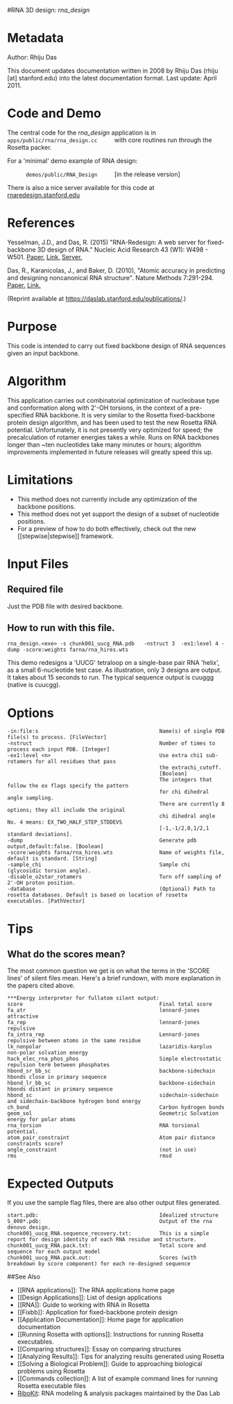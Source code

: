 #RNA 3D design: *rna\_design*

Metadata
========

Author: Rhiju Das

This document updates documentation written in 2008 by Rhiju Das (rhiju [at] stanford.edu) into the latest documentation format. Last update: April 2011.

Code and Demo
=============

The central code for the *rna\_design* application is in `       apps/public/rna/rna_design.cc      ` with core routines run through the Rosetta packer.

For a 'minimal' demo example of RNA design:

`       demos/public/RNA_Design      ` [in the release version]

There is also a nice server available for this code at [rnaredesign.stanford.edu](http://rnaredesign.stanford.edu)

References
==========

 Yesselman, J.D., and Das, R. (2015) "RNA-Redesign: A web server for fixed-backbone 3D design of RNA." Nucleic Acid Research 43 (W1): W498 - W501. [Paper.](https://daslab.stanford.edu/site_data/pub_pdf/2015_Yesselman_NAR.pdf) [Link.](http://nar.oxfordjournals.org/content/43/W1/W498) [Server.](http://rnaredesign.stanford.edu)

Das, R., Karanicolas, J., and Baker, D. (2010), "Atomic accuracy in predicting and designing noncanonical RNA structure". Nature Methods 7:291-294. [Paper.](http://www.stanford.edu/~rhiju/DasKaranicolasBaker2010ALL.pdf) [Link.](http://www.nature.com/nmeth/journal/v7/n4/abs/nmeth.1433.html)

(Reprint available at <https://daslab.stanford.edu/publications/>.)

Purpose
===========================================

This code is intended to carry out fixed backbone design of RNA sequences given an input backbone.

Algorithm
=========

This application carries out combinatorial optimization of nucleobase type and conformation along with 2'-OH torsions, in the context of a pre-specified RNA backbone. It is very similar to the Rosetta fixed-backbone protein design algorithm, and has been used to test the new Rosetta RNA potential. Unfortunately, it is not presently very optimized for speed; the precalculation of rotamer energies takes a while. Runs on RNA backbones longer than \~ten nucleotides take many minutes or hours; algorithm improvements implemented in future releases will greatly speed this up.

Limitations
===========

-   This method does not currently include any optimization of the backbone positions.
-   This method does not yet support the design of a subset of nucleotide positions.
-   For a preview of how to do both effectively, check out the new [[stepwise|stepwise]] framework.

Input Files
===========

Required file
-------------

Just the PDB file with desired backbone.

How to run with this file.
---------------------------

```
rna_design.<exe> -s chunk001_uucg_RNA.pdb   -nstruct 3  -ex1:level 4 -dump -score:weights farna/rna_hires.wts
```

This demo redesigns a 'UUCG' tetraloop on a single-base pair RNA 'helix', as a small 6-nucleotide test case. As illustration, only 3 designs are output. It takes about 15 seconds to run. The typical sequence output is cuuggg (native is cuucgg).

Options
=======

```
-in:file:s                                       Name(s) of single PDB file(s) to process. [FileVector]
-nstruct                                         Number of times to process each input PDB. [Integer]
-ex1:level <n>                                   Use extra chi1 sub-rotamers for all residues that pass
                                                 the extrachi_cutoff.
                                                 [Boolean]
                                                 The integers that follow the ex flags specify the pattern
                                                 for chi dihedral angle sampling.
                                                 There are currently 8 options; they all include the original
                                                 chi dihedral angle No. 4 means: EX_TWO_HALF_STEP_STDDEVS
                                                 [-1,-1/2,0,1/2,1 standard deviations].
-dump                                            Generate pdb output,default:false. [Boolean]
-score:weights farna/rna_hires.wts               Name of weights file, default is standard. [String]
-sample_chi                                      Sample chi (glycosidic torsion angle).
-disable_o2star_rotamers                         Turn off sampling of 2'-OH proton position.
-database                                        (Optional) Path to rosetta databases. Default is based on location of rosetta executables. [PathVector]
```

Tips
====

What do the scores mean?
------------------------

The most common question we get is on what the terms in the 'SCORE lines' of silent files mean. Here's a brief rundown, with more explanation in the papers cited above.

```
***Energy interpreter for fullatom silent output:
score                                            Final total score
fa_atr                                           lennard-jones attractive
fa_rep                                           lennard-jones repulsive
fa_intra_rep                                     Lennard-jones repulsive between atoms in the same residue
lk_nonpolar                                      lazaridis-karplus non-polar solvation energy
hack_elec_rna_phos_phos                          Simple electrostatic repulsion term between phosphates
hbond_sr_bb_sc                                   backbone-sidechain hbonds close in primary sequence
hbond_lr_bb_sc                                   backbone-sidechain hbonds distant in primary sequence
hbond_sc                                         sidechain-sidechain and sidechain-backbone hydrogen bond energy
ch_bond                                          Carbon hydrogen bonds
geom_sol                                         Geometric Solvation energy for polar atoms
rna_torsion                                      RNA torsional potential.
atom_pair_constraint                             Atom pair distance constraints score?
angle_constraint                                 (not in use)
rms                                              rmsd
```

Expected Outputs
================

If you use the sample flag files, there are also other output files generated.

```
start.pdb:                                       Idealized structure
S_000*.pdb:                                      Output of the rna denovo design.
chunk001_uucg_RNA.sequence_recovery.txt:         This is a simple report for design identity of each RNA residue and structure.
chunk001_uucg_RNA.pack.txt:                      Total score and sequence for each output model
chunk001_uucg_RNA.pack.out:                      Scores (with breakdown by score component) for each re-designed sequence
```

##See Also

* [[RNA applications]]: The RNA applications home page
* [[Design Applications]]: List of design applications
* [[RNA]]: Guide to working with RNA in Rosetta
* [[Fixbb]]: Application for fixed-backbone protein design
* [[Application Documentation]]: Home page for application documentation
* [[Running Rosetta with options]]: Instructions for running Rosetta executables.
* [[Comparing structures]]: Essay on comparing structures
* [[Analyzing Results]]: Tips for analyzing results generated using Rosetta
* [[Solving a Biological Problem]]: Guide to approaching biological problems using Rosetta
* [[Commands collection]]: A list of example command lines for running Rosetta executable files
* [RiboKit](http://ribokit.github.io/): RNA modeling & analysis packages maintained by the Das Lab
